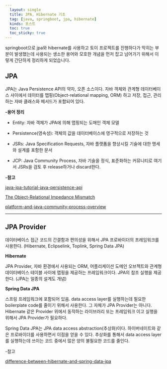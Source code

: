 ```yaml
---
  layout: single
  title: JPA, Hibernate 기초
  tag: [java, springboot, jpa, hibernate]
  kinds: 포스트
  toc: true
  toc_sticky: true
---
```


springboot으로 jpa와 hibernate를 사용하고 토이 프로젝트를 진행하다가 막히는 부분이 발생했는데 사용되는 생소한 용어와 모호한 개념을 먼저 잡고 넘어가기 위해서 이렇게 간단하게 정리하게 되었습니다. 



## JPA

JPA는 Java Persistence API의 약자, 오픈 소스이다.  자바 객체와 관계형 데이터베이스 사이에서 데이터를 맵핑(Object-relational mapping, ORM) 하고 저장, 접근, 관리하는 자바 클래스와 메서드가 포함되어 있다.



**-용어 정리**

- Entity: 자바 객체가 JPA에 의해 맵핑되는 도매인 객체 모델 

- Persistence(영속성): 객체의 값을 데이터베이스에 영구적으로 저장하는 것

- JSRs: Java Specification Requests, 자바 플랫폼을 향상시킬 기술에 대한 명세와 설계를 포함한 문서

- JCP: Java Community Process, 자바 기술을 정식, 표준화하는 커뮤니티로 여기서 JSRs을 검토 후 release하거나 discard한다.




**-참고**

[java-jpa-tutorial-java-persistence-api](https://www.javaguides.net/p/jpa-tutorial-java-persistence-api.html)

[The Object-Relational Impedance Mismatch](https://www.quora.com/What-is-the-object-relational-impedance-mismatch)

[platform-and-java-community-process-overview](https://dzone.com/articles/java-platform-and-java-community-process-overview)

<hr>

## JPA Provider

데이터베이스 접근 코드의 간결함과 편의성을 위해서 JPA 프로바이더의 프레임워크를 사용한다. (Hibernate, Eclipselink, Toplink, Spring Data JPA)



**Hibernate**

JPA Provider, 자바 환경에서 사용되는 ORM, 어플리케이션 도메인 오브젝트와 관계형 데이터베이스 테이블 사이에 맵핑을 제공하는 프레임워크이다. JPA의 참조 실행을 제공한다. (JPA는 일종의 설계도 개념)



**Spring Data JPA**

스프링 프레임워크에 포함되어 있음. data access layer를 실행하는데 필요한 boilerplate code를 줄이기 위해서 사용한다. 그 자체가 JPA Provider는 아니다. Hibernate 같은 Provider 위에서 동작하는 라이브러리 또는 프레임워크 이고 실행을 위해서 JPA Provider가 필요하다.

Spring Data JPA는 JPA data access abstraction(추상화)이다. 하이버네이트와 같은 프로바이더를 사용하면서 이점을 얻을 수 있다. 추상화를 통해서 data access layer를 실행하는데 쓰이는 코드 중에서 많은 양의 불필요한 코드를 줄인다.

-참고

[difference-between-hibernate-and-spring-data-jpa](https://dzone.com/articles/what-is-the-difference-between-hibernate-and-sprin-1)